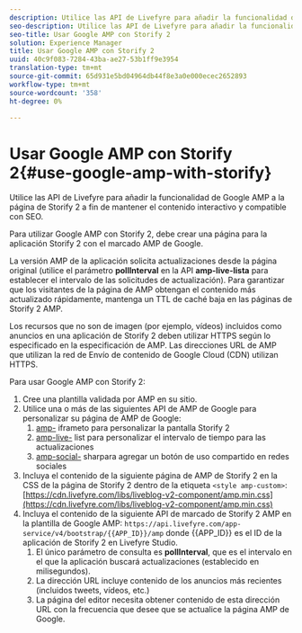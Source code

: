```yaml
---
description: Utilice las API de Livefyre para añadir la funcionalidad de Google AMP a la página de Storify 2 a fin de mantener el contenido interactivo y compatible con SEO.
seo-description: Utilice las API de Livefyre para añadir la funcionalidad de Google AMP a la página de Storify 2 a fin de mantener el contenido interactivo y compatible con SEO.
seo-title: Usar Google AMP con Storify 2
solution: Experience Manager
title: Usar Google AMP con Storify 2
uuid: 40c9f083-7284-43ba-ae27-53b1ff9e3954
translation-type: tm+mt
source-git-commit: 65d931e5bd04964db44f8e3a0e000ecec2652893
workflow-type: tm+mt
source-wordcount: '358'
ht-degree: 0%

---
```



# Usar Google AMP con Storify 2{#use-google-amp-with-storify}

Utilice las API de Livefyre para añadir la funcionalidad de Google AMP a la página de Storify 2 a fin de mantener el contenido interactivo y compatible con SEO.

Para utilizar Google AMP con Storify 2, debe crear una página para la aplicación Storify 2 con el marcado AMP de Google.

La versión AMP de la aplicación solicita actualizaciones desde la página original (utilice el parámetro **pollInterval** en la API **amp-live-lista** para establecer el intervalo de las solicitudes de actualización). Para garantizar que los visitantes de la página de AMP obtengan el contenido más actualizado rápidamente, mantenga un TTL de caché baja en las páginas de Storify 2 AMP.

Los recursos que no son de imagen (por ejemplo, vídeos) incluidos como anuncios en una aplicación de Storify 2 deben utilizar HTTPS según lo especificado en la especificación de AMP. Las direcciones URL de AMP que utilizan la red de Envío de contenido de Google Cloud (CDN) utilizan HTTPS.

Para usar Google AMP con Storify 2:

1. Cree una plantilla validada por AMP en su sitio.
1. Utilice una o más de las siguientes API de AMP de Google para personalizar su página de AMP de Google:
   1. [amp-](https://www.ampproject.org/docs/reference/components/amp-iframe) iframeto para personalizar la pantalla Storify 2
   1. [amp-live-](https://www.ampproject.org/docs/reference/components/amp-live-list) list para personalizar el intervalo de tiempo para las actualizaciones
   1. [amp-social-](https://www.ampproject.org/docs/reference/components/amp-social-share) sharpara agregar un botón de uso compartido en redes sociales
1. Incluya el contenido de la siguiente página de AMP de Storify 2 en la CSS de la página de Storify 2 dentro de la etiqueta `<style amp-custom>`: [https://cdn.livefyre.com/libs/liveblog-v2-component/amp.min.css](https://cdn.livefyre.com/libs/liveblog-v2-component/amp.min.css)
1. Incluya el contenido de la siguiente API de marcado de Storify 2 AMP en la plantilla de Google AMP: `https://api.livefyre.com/app-service/v4/bootstrap/{{APP_ID}}/amp` donde {{APP_ID}} es el ID de la aplicación de Storify 2 en Livefyre Studio.
   1. El único parámetro de consulta es **pollInterval**, que es el intervalo en el que la aplicación buscará actualizaciones (establecido en milisegundos).
   1. La dirección URL incluye contenido de los anuncios más recientes (incluidos tweets, vídeos, etc.)
   1. La página del editor necesita obtener contenido de esta dirección URL con la frecuencia que desee que se actualice la página AMP de Google.
